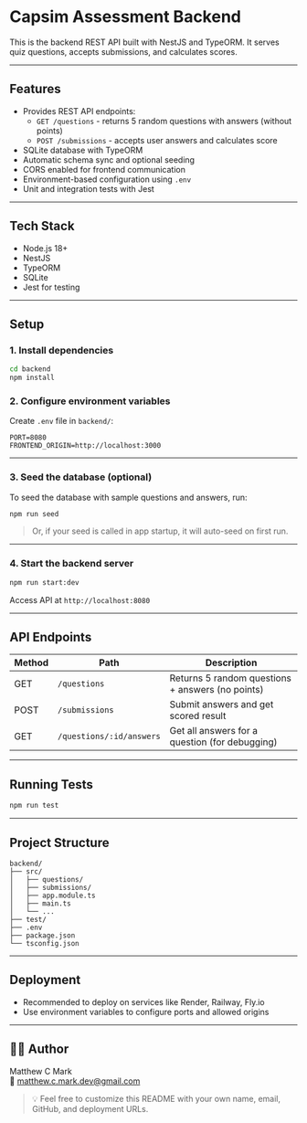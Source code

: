 # Capsim Assessment Backend

This is the backend REST API built with NestJS and TypeORM. It serves quiz questions, accepts submissions, and calculates scores.

---

## Features

- Provides REST API endpoints:
  - `GET /questions` - returns 5 random questions with answers (without points)
  - `POST /submissions` - accepts user answers and calculates score
- SQLite database with TypeORM
- Automatic schema sync and optional seeding
- CORS enabled for frontend communication
- Environment-based configuration using `.env`
- Unit and integration tests with Jest

---

## Tech Stack

- Node.js 18+
- NestJS
- TypeORM
- SQLite
- Jest for testing

---

## Setup

### 1. Install dependencies

```bash
cd backend
npm install
```

### 2. Configure environment variables

Create `.env` file in `backend/`:

```env
PORT=8080
FRONTEND_ORIGIN=http://localhost:3000
```

---

### 3. Seed the database (optional)

To seed the database with sample questions and answers, run:

```bash
npm run seed
```

> Or, if your seed is called in app startup, it will auto-seed on first run.

---

### 4. Start the backend server

```bash
npm run start:dev
```

Access API at `http://localhost:8080`

---

## API Endpoints

| Method | Path                | Description                        |
|--------|---------------------|----------------------------------|
| GET    | `/questions`        | Returns 5 random questions + answers (no points) |
| POST   | `/submissions`      | Submit answers and get scored result |
| GET    | `/questions/:id/answers` | Get all answers for a question (for debugging) |

---

## Running Tests

```bash
npm run test
```

---

## Project Structure

```
backend/
├── src/
│   ├── questions/
│   ├── submissions/
│   ├── app.module.ts
│   ├── main.ts
│   └── ...
├── test/
├── .env
├── package.json
└── tsconfig.json
```

---

## Deployment

- Recommended to deploy on services like Render, Railway, Fly.io
- Use environment variables to configure ports and allowed origins

---

## 👨‍💻 Author

Matthew C Mark  
📧 [matthew.c.mark.dev@gmail.com](mailto:matthew.c.mark.dev@gmail.com)  

> 💡 Feel free to customize this README with your own name, email, GitHub, and deployment URLs.
